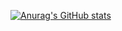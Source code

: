 [![Anurag's GitHub stats](https://github-readme-stats.vercel.app/api?username=hamzahasann)](https://github.com/anuraghazra/github-readme-stats)
